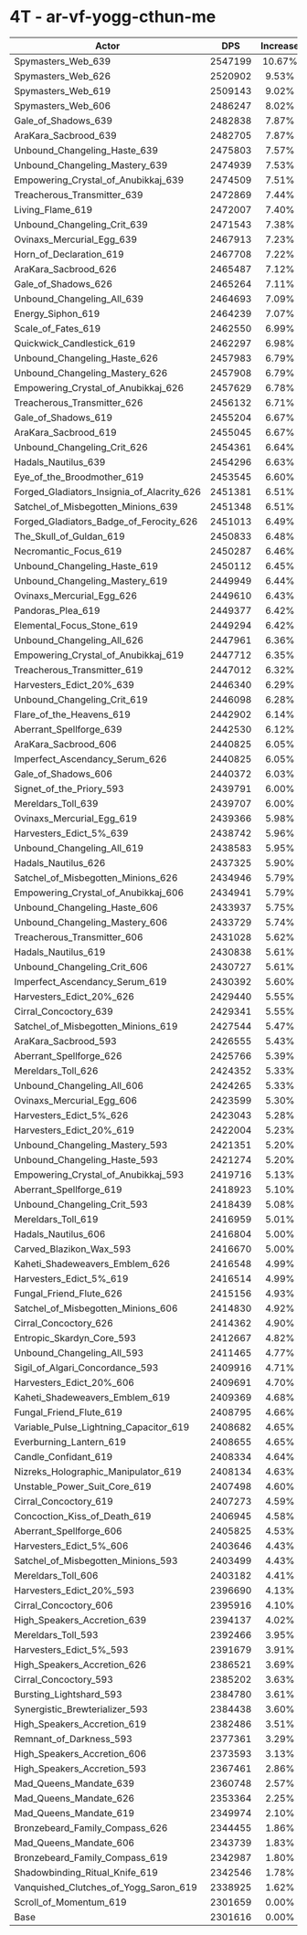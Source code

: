 # 4T - ar-vf-yogg-cthun-me
| Actor | DPS | Increase |
|---|:---:|:---:|
|Spymasters_Web_639|2547199|10.67%|
|Spymasters_Web_626|2520902|9.53%|
|Spymasters_Web_619|2509143|9.02%|
|Spymasters_Web_606|2486247|8.02%|
|Gale_of_Shadows_639|2482838|7.87%|
|AraKara_Sacbrood_639|2482705|7.87%|
|Unbound_Changeling_Haste_639|2475803|7.57%|
|Unbound_Changeling_Mastery_639|2474939|7.53%|
|Empowering_Crystal_of_Anubikkaj_639|2474509|7.51%|
|Treacherous_Transmitter_639|2472869|7.44%|
|Living_Flame_619|2472007|7.40%|
|Unbound_Changeling_Crit_639|2471543|7.38%|
|Ovinaxs_Mercurial_Egg_639|2467913|7.23%|
|Horn_of_Declaration_619|2467708|7.22%|
|AraKara_Sacbrood_626|2465487|7.12%|
|Gale_of_Shadows_626|2465264|7.11%|
|Unbound_Changeling_All_639|2464693|7.09%|
|Energy_Siphon_619|2464239|7.07%|
|Scale_of_Fates_619|2462550|6.99%|
|Quickwick_Candlestick_619|2462297|6.98%|
|Unbound_Changeling_Haste_626|2457983|6.79%|
|Unbound_Changeling_Mastery_626|2457908|6.79%|
|Empowering_Crystal_of_Anubikkaj_626|2457629|6.78%|
|Treacherous_Transmitter_626|2456132|6.71%|
|Gale_of_Shadows_619|2455204|6.67%|
|AraKara_Sacbrood_619|2455045|6.67%|
|Unbound_Changeling_Crit_626|2454361|6.64%|
|Hadals_Nautilus_639|2454296|6.63%|
|Eye_of_the_Broodmother_619|2453545|6.60%|
|Forged_Gladiators_Insignia_of_Alacrity_626|2451381|6.51%|
|Satchel_of_Misbegotten_Minions_639|2451348|6.51%|
|Forged_Gladiators_Badge_of_Ferocity_626|2451013|6.49%|
|The_Skull_of_Guldan_619|2450833|6.48%|
|Necromantic_Focus_619|2450287|6.46%|
|Unbound_Changeling_Haste_619|2450112|6.45%|
|Unbound_Changeling_Mastery_619|2449949|6.44%|
|Ovinaxs_Mercurial_Egg_626|2449610|6.43%|
|Pandoras_Plea_619|2449377|6.42%|
|Elemental_Focus_Stone_619|2449294|6.42%|
|Unbound_Changeling_All_626|2447961|6.36%|
|Empowering_Crystal_of_Anubikkaj_619|2447712|6.35%|
|Treacherous_Transmitter_619|2447012|6.32%|
|Harvesters_Edict_20%_639|2446340|6.29%|
|Unbound_Changeling_Crit_619|2446098|6.28%|
|Flare_of_the_Heavens_619|2442902|6.14%|
|Aberrant_Spellforge_639|2442530|6.12%|
|AraKara_Sacbrood_606|2440825|6.05%|
|Imperfect_Ascendancy_Serum_626|2440825|6.05%|
|Gale_of_Shadows_606|2440372|6.03%|
|Signet_of_the_Priory_593|2439791|6.00%|
|Mereldars_Toll_639|2439707|6.00%|
|Ovinaxs_Mercurial_Egg_619|2439366|5.98%|
|Harvesters_Edict_5%_639|2438742|5.96%|
|Unbound_Changeling_All_619|2438583|5.95%|
|Hadals_Nautilus_626|2437325|5.90%|
|Satchel_of_Misbegotten_Minions_626|2434946|5.79%|
|Empowering_Crystal_of_Anubikkaj_606|2434941|5.79%|
|Unbound_Changeling_Haste_606|2433937|5.75%|
|Unbound_Changeling_Mastery_606|2433729|5.74%|
|Treacherous_Transmitter_606|2431028|5.62%|
|Hadals_Nautilus_619|2430838|5.61%|
|Unbound_Changeling_Crit_606|2430727|5.61%|
|Imperfect_Ascendancy_Serum_619|2430392|5.60%|
|Harvesters_Edict_20%_626|2429440|5.55%|
|Cirral_Concoctory_639|2429341|5.55%|
|Satchel_of_Misbegotten_Minions_619|2427544|5.47%|
|AraKara_Sacbrood_593|2426555|5.43%|
|Aberrant_Spellforge_626|2425766|5.39%|
|Mereldars_Toll_626|2424352|5.33%|
|Unbound_Changeling_All_606|2424265|5.33%|
|Ovinaxs_Mercurial_Egg_606|2423599|5.30%|
|Harvesters_Edict_5%_626|2423043|5.28%|
|Harvesters_Edict_20%_619|2422004|5.23%|
|Unbound_Changeling_Mastery_593|2421351|5.20%|
|Unbound_Changeling_Haste_593|2421274|5.20%|
|Empowering_Crystal_of_Anubikkaj_593|2419716|5.13%|
|Aberrant_Spellforge_619|2418923|5.10%|
|Unbound_Changeling_Crit_593|2418439|5.08%|
|Mereldars_Toll_619|2416959|5.01%|
|Hadals_Nautilus_606|2416804|5.00%|
|Carved_Blazikon_Wax_593|2416670|5.00%|
|Kaheti_Shadeweavers_Emblem_626|2416548|4.99%|
|Harvesters_Edict_5%_619|2416514|4.99%|
|Fungal_Friend_Flute_626|2415156|4.93%|
|Satchel_of_Misbegotten_Minions_606|2414830|4.92%|
|Cirral_Concoctory_626|2414362|4.90%|
|Entropic_Skardyn_Core_593|2412667|4.82%|
|Unbound_Changeling_All_593|2411465|4.77%|
|Sigil_of_Algari_Concordance_593|2409916|4.71%|
|Harvesters_Edict_20%_606|2409691|4.70%|
|Kaheti_Shadeweavers_Emblem_619|2409369|4.68%|
|Fungal_Friend_Flute_619|2408795|4.66%|
|Variable_Pulse_Lightning_Capacitor_619|2408682|4.65%|
|Everburning_Lantern_619|2408655|4.65%|
|Candle_Confidant_619|2408334|4.64%|
|Nizreks_Holographic_Manipulator_619|2408134|4.63%|
|Unstable_Power_Suit_Core_619|2407498|4.60%|
|Cirral_Concoctory_619|2407273|4.59%|
|Concoction_Kiss_of_Death_619|2406945|4.58%|
|Aberrant_Spellforge_606|2405825|4.53%|
|Harvesters_Edict_5%_606|2403646|4.43%|
|Satchel_of_Misbegotten_Minions_593|2403499|4.43%|
|Mereldars_Toll_606|2403182|4.41%|
|Harvesters_Edict_20%_593|2396690|4.13%|
|Cirral_Concoctory_606|2395916|4.10%|
|High_Speakers_Accretion_639|2394137|4.02%|
|Mereldars_Toll_593|2392466|3.95%|
|Harvesters_Edict_5%_593|2391679|3.91%|
|High_Speakers_Accretion_626|2386521|3.69%|
|Cirral_Concoctory_593|2385202|3.63%|
|Bursting_Lightshard_593|2384780|3.61%|
|Synergistic_Brewterializer_593|2384438|3.60%|
|High_Speakers_Accretion_619|2382486|3.51%|
|Remnant_of_Darkness_593|2377361|3.29%|
|High_Speakers_Accretion_606|2373593|3.13%|
|High_Speakers_Accretion_593|2367461|2.86%|
|Mad_Queens_Mandate_639|2360748|2.57%|
|Mad_Queens_Mandate_626|2353364|2.25%|
|Mad_Queens_Mandate_619|2349974|2.10%|
|Bronzebeard_Family_Compass_626|2344455|1.86%|
|Mad_Queens_Mandate_606|2343739|1.83%|
|Bronzebeard_Family_Compass_619|2342987|1.80%|
|Shadowbinding_Ritual_Knife_619|2342546|1.78%|
|Vanquished_Clutches_of_Yogg_Saron_619|2338925|1.62%|
|Scroll_of_Momentum_619|2301659|0.00%|
|Base|2301616|0.00%|
